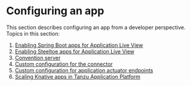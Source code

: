 # Configuring an app

This section describes configuring an app from a developer perspective.
Topics in this section:

1. [Enabling Spring Boot apps for Application Live View](configuring-apps/spring-boot-enablement.md)
2. [Enabling Steeltoe apps for Application Live View](configuring-apps/steeltoe-enablement.md)
3. [Convention server](configuring-apps/convention-server.md)
4. [Custom configuration for the connector](configuring-apps/configuring-app-for-connector.md)
5. [Custom configuration for application actuator endpoints](configuring-apps/configuring-actuator.md)
6. [Scaling Knative apps in Tanzu Application Platform](configuring-apps/scaling-applications.md)